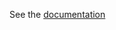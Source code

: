 See the [documentation](https://www.ibm.com/docs/en/tarm/latest?topic=targets-connecting-kubernetes-clusters)
